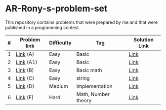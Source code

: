 # AR-Rony-s-problem-set
This repository contains problems that were prepared by me and that were published in a programming contest.

| # | Problem link | Difficulty | Tag | Solution Link  |
|------------|------------------------|------------|---------------------|---------------------|
| 1 | [Link](https://codeforces.com/contestInvitation/cfc34dbaf2dde35554bf365b0b08eb5f43d63a60) (A) | Easy| Basic | [Link](1.cpp) |
| 2 | [Link](https://codeforces.com/contestInvitation/cfc34dbaf2dde35554bf365b0b08eb5f43d63a60) (A1) | Easy| Basic | [Link](2.cpp) |
| 3 | [Link](https://codeforces.com/contestInvitation/cfc34dbaf2dde35554bf365b0b08eb5f43d63a60) (B) | Easy| Basic math | [Link](3.cpp) |
| 4 | [Link](https://codeforces.com/contestInvitation/cfc34dbaf2dde35554bf365b0b08eb5f43d63a60) (C) | Easy| string | [Link](4.cpp) |
| 5 | [Link](https://codeforces.com/contestInvitation/cfc34dbaf2dde35554bf365b0b08eb5f43d63a60) (D) | Medium| Implementation | [Link](5.cpp) |
| 6 | [Link](https://codeforces.com/contestInvitation/cfc34dbaf2dde35554bf365b0b08eb5f43d63a60) (F) | Hard| Math, Number theory | [Link](6.cpp) |
